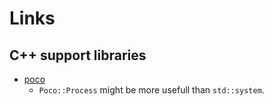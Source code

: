 # Links

## C++ support libraries

* [poco](https://pocoproject.org/blog/?p=4)
  * `Poco::Process` might be more usefull than `std::system`.
